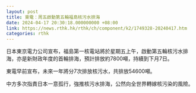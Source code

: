 ```yaml
---
layout: post
title: 東電：周五啟動第五輪福島核污水排海
date: 2024-04-17 20:30:18.000000000 +08:00
link: https://news.rthk.hk/rthk/ch/component/k2/1749328-20240417.htm
categories: rthk
---
```


日本東京電力公司宣布，福島第一核電站將於星期五上午，啟動第五輪核污水排海，亦是新財政年度的首輪排海，預計排放約7800噸，持續到下月7日。

東電早前宣布，未來一年將分7次排放核污水，共排放54600噸。

中方多次指責日本一意孤行，強推核污水排海，公然向全世界轉嫁核污染的風險。
